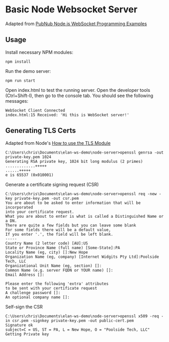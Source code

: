 Basic Node Websocket Server
===========================

Adapted from [PubNub Node.js WebSocket Programming Examples](https://www.pubnub.com/blog/nodejs-websocket-programming-examples/) 

Usage
-----

Install necessary NPM modules:

```
npm install
```

Run the demo server:

```
npm run start
```

Open index.html to test the running server. Open the developer tools (Ctrl+Shift-I), then go to the console tab. You should see the following messages:

```
WebSocket Client Connected
index.html:15 Received: 'Hi this is WebSocket server!'
```


Generating TLS Certs
--------------------

Adapted from Node's [How to use the TLS Module](https://nodejs.org/en/knowledge/cryptography/how-to-use-the-tls-module/)

```
C:\Users\chris\Documents\elan-ws-demo\node-server>openssl genrsa -out private-key.pem 1024
Generating RSA private key, 1024 bit long modulus (2 primes)
.............+++++
......+++++
e is 65537 (0x010001)
```

Generate a certificate signing request (CSR)

```
C:\Users\chris\Documents\elan-ws-demo\node-server>openssl req -new -key private-key.pem -out csr.pem
You are about to be asked to enter information that will be incorporated
into your certificate request.
What you are about to enter is what is called a Distinguished Name or a DN.
There are quite a few fields but you can leave some blank
For some fields there will be a default value,
If you enter '.', the field will be left blank.
-----
Country Name (2 letter code) [AU]:US
State or Province Name (full name) [Some-State]:PA
Locality Name (eg, city) []:New Hope
Organization Name (eg, company) [Internet Widgits Pty Ltd]:Poolside Tech, LLC
Organizational Unit Name (eg, section) []:
Common Name (e.g. server FQDN or YOUR name) []:
Email Address []:

Please enter the following 'extra' attributes
to be sent with your certificate request
A challenge password []:
An optional company name []:
```

Self-sign the CSR

```
C:\Users\chris\Documents\elan-ws-demo\node-server>openssl x509 -req -in csr.pem -signkey private-key.pem -out public-cert.pem
Signature ok
subject=C = US, ST = PA, L = New Hope, O = "Poolside Tech, LLC"
Getting Private key
```

